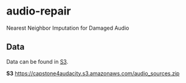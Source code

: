 # audio-repair
Nearest Neighbor Imputation for Damaged Audio

## Data

Data can be found in [S3](https://capstone4audacity.s3.amazonaws.com/audio_sources.zip). 

**S3**
https://capstone4audacity.s3.amazonaws.com/audio_sources.zip
